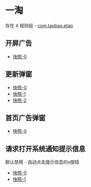 # 一淘

存在 4 规则组 - [com.taobao.etao](/src/apps/com.taobao.etao.ts)

## 开屏广告

- [快照-0](https://i.gkd.li/import/12727451)

## 更新弹窗

- [快照-0](https://gkd-kit.gitee.io/import/12684250)
- [快照-1](https://i.gkd.li/import/12727457)
- [快照-2](https://gkd-kit.gitee.io/import/12684244)

## 首页广告弹窗

- [快照-0](https://i.gkd.li/import/12739581)

## 请求打开系统通知提示信息

默认禁用 - 自动点击提示信息的x按钮

- [快照-0](https://gkd-kit.gitee.io/import/12684278)
- [快照-1](https://gkd-kit.gitee.io/import/12684351)
